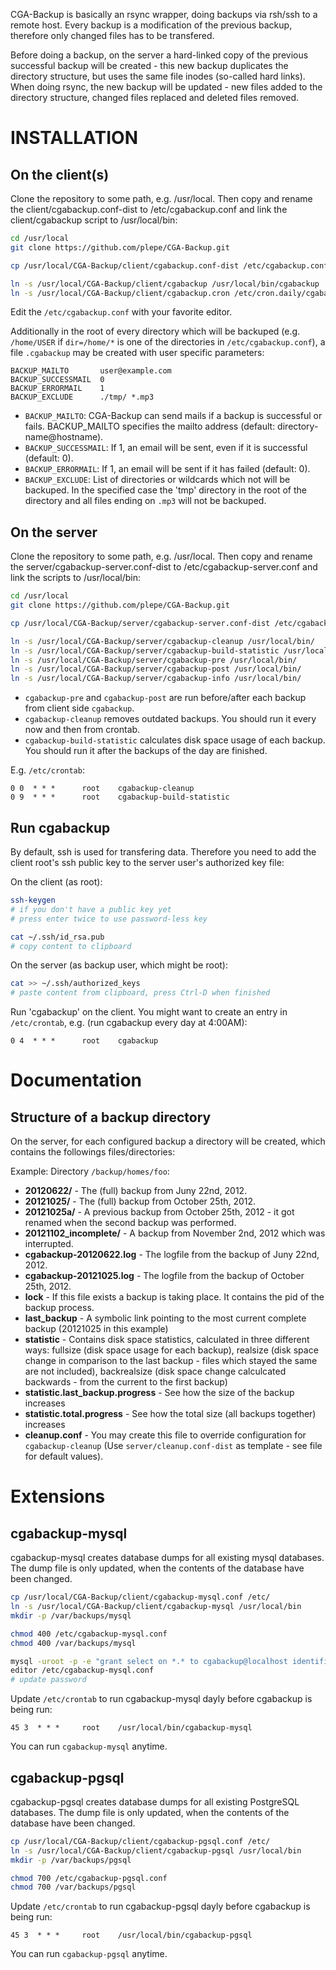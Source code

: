 CGA-Backup is basically an rsync wrapper, doing backups via rsh/ssh to a remote host. Every backup is a modification of the previous backup, therefore only changed files has to be transfered.

Before doing a backup, on the server a hard-linked copy of the previous successful backup will be created - this new backup duplicates the directory structure, but uses the same file inodes (so-called hard links). When doing rsync, the new backup will be updated - new files added to the directory structure, changed files replaced and deleted files removed.

INSTALLATION
============
On the client(s)
----------------
Clone the repository to some path, e.g. /usr/local. Then copy and rename the client/cgabackup.conf-dist to /etc/cgabackup.conf and link the client/cgabackup script to /usr/local/bin:
```sh
cd /usr/local
git clone https://github.com/plepe/CGA-Backup.git

cp /usr/local/CGA-Backup/client/cgabackup.conf-dist /etc/cgabackup.conf

ln -s /usr/local/CGA-Backup/client/cgabackup /usr/local/bin/cgabackup
ln -s /usr/local/CGA-Backup/client/cgabackup.cron /etc/cron.daily/cgabackup
```

Edit the `/etc/cgabackup.conf` with your favorite editor.

Additionally in the root of every directory which will be backuped (e.g. `/home/USER` if `dir=/home/*` is one of the directories in `/etc/cgabackup.conf`), a file `.cgabackup` may be created with user specific parameters:
```
BACKUP_MAILTO		user@example.com
BACKUP_SUCCESSMAIL	0
BACKUP_ERRORMAIL	1
BACKUP_EXCLUDE		./tmp/ *.mp3
```

* `BACKUP_MAILTO`: CGA-Backup can send mails if a backup is successful or fails. BACKUP_MAILTO specifies the mailto address (default: directory-name@hostname).
* `BACKUP_SUCCESSMAIL`: If 1, an email will be sent, even if it is successful (default: 0).
* `BACKUP_ERRORMAIL`: If 1, an email will be sent if it has failed (default: 0).
* `BACKUP_EXCLUDE`: List of directories or wildcards which not will be backuped. In the specified case the 'tmp' directory in the root of the directory and all files ending on `.mp3` will not be backuped.

On the server
-------------
Clone the repository to some path, e.g. /usr/local. Then copy and rename the server/cgabackup-server.conf-dist to /etc/cgabackup-server.conf and link the scripts to /usr/local/bin:
```sh
cd /usr/local
git clone https://github.com/plepe/CGA-Backup.git

cp /usr/local/CGA-Backup/server/cgabackup-server.conf-dist /etc/cgabackup-server.conf

ln -s /usr/local/CGA-Backup/server/cgabackup-cleanup /usr/local/bin/
ln -s /usr/local/CGA-Backup/server/cgabackup-build-statistic /usr/local/bin/
ln -s /usr/local/CGA-Backup/server/cgabackup-pre /usr/local/bin/
ln -s /usr/local/CGA-Backup/server/cgabackup-post /usr/local/bin/
ln -s /usr/local/CGA-Backup/server/cgabackup-info /usr/local/bin/
```

* `cgabackup-pre` and `cgabackup-post` are run before/after each backup from client side `cgabackup`.
* `cgabackup-cleanup` removes outdated backups. You should run it every now and then from crontab.
* `cgabackup-build-statistic` calculates disk space usage of each backup. You should run it after the backups of the day are finished.

E.g. `/etc/crontab`:
```crontab
0 0  * * *      root    cgabackup-cleanup
0 9  * * *      root    cgabackup-build-statistic
```

Run cgabackup
-------------
By default, ssh is used for transfering data. Therefore you need to add the client root's ssh public key to the server user's authorized key file:

On the client (as root):
```sh
ssh-keygen
# if you don't have a public key yet
# press enter twice to use password-less key

cat ~/.ssh/id_rsa.pub 
# copy content to clipboard
```

On the server (as backup user, which might be root):
```sh
cat >> ~/.ssh/authorized_keys
# paste content from clipboard, press Ctrl-D when finished
```

Run 'cgabackup' on the client. You might want to create an entry in `/etc/crontab`, e.g. (run cgabackup every day at 4:00AM):
```crontab
0 4  * * *      root    cgabackup
```

Documentation
=============
Structure of a backup directory
-------------------------------
On the server, for each configured backup a directory will be created, which contains the followings files/directories:

Example: Directory `/backup/homes/foo`:
* **20120622/** - The (full) backup from Juny 22nd, 2012.
* **20121025/** - The (full) backup from October 25th, 2012.
* **20121025a/** - A previous backup from October 25th, 2012 - it got renamed when the second backup was performed.
* **20121102_incomplete/** - A backup from November 2nd, 2012 which was interrupted.
* **cgabackup-20120622.log** - The logfile from the backup of Juny 22nd, 2012.
* **cgabackup-20121025.log** - The logfile from the backup of October 25th, 2012.
* **lock** - If this file exists a backup is taking place. It contains the pid of the backup process.
* **last_backup** - A symbolic link pointing to the most current complete backup (20121025 in this example)
* **statistic** - Contains disk space statistics, calculated in three different ways: fullsize (disk space usage for each backup), realsize (disk space change in comparison to the last backup - files which stayed the same are not included), backrealsize (disk space change calculcated backwards - from the current to the first backup)
* **statistic.last_backup.progress** - See how the size of the backup increases
* **statistic.total.progress** - See how the total size (all backups together) increases
* **cleanup.conf** - You may create this file to override configuration for `cgabackup-cleanup` (Use `server/cleanup.conf-dist` as template - see file for default values).

Extensions
==========
cgabackup-mysql
---------------
cgabackup-mysql creates database dumps for all existing mysql databases. The dump file is only updated, when the contents of the database have been changed.

```sh
cp /usr/local/CGA-Backup/client/cgabackup-mysql.conf /etc/
ln -s /usr/local/CGA-Backup/client/cgabackup-mysql /usr/local/bin
mkdir -p /var/backups/mysql

chmod 400 /etc/cgabackup-mysql.conf
chmod 400 /var/backups/mysql

mysql -uroot -p -e "grant select on *.* to cgabackup@localhost identified by 'PASSWORD'"
editor /etc/cgabackup-mysql.conf
# update password
```

Update `/etc/crontab` to run cgabackup-mysql dayly before cgabackup is being run:
```crontab
45 3  * * *     root    /usr/local/bin/cgabackup-mysql
```

You can run `cgabackup-mysql` anytime.

cgabackup-pgsql
---------------
cgabackup-pgsql creates database dumps for all existing PostgreSQL databases. The dump file is only updated, when the contents of the database have been changed.

```sh
cp /usr/local/CGA-Backup/client/cgabackup-pgsql.conf /etc/
ln -s /usr/local/CGA-Backup/client/cgabackup-pgsql /usr/local/bin
mkdir -p /var/backups/pgsql

chmod 700 /etc/cgabackup-pgsql.conf
chmod 700 /var/backups/pgsql
```

Update `/etc/crontab` to run cgabackup-pgsql dayly before cgabackup is being run:
```crontab
45 3  * * *     root    /usr/local/bin/cgabackup-pgsql
```

You can run `cgabackup-pgsql` anytime.
